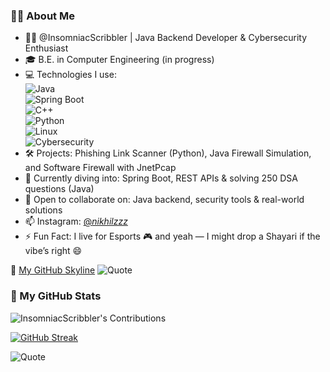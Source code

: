 ### 🙋‍♂️ About Me

- 👨‍💻 @InsomniacScribbler | Java Backend Developer & Cybersecurity Enthusiast
- 🎓 B.E. in Computer Engineering (in progress)
- 💻 Technologies I use:  
  ![Java](https://img.shields.io/badge/Java-007396?style=flat&logo=java)  
  ![Spring Boot](https://img.shields.io/badge/Spring_Boot-6DB33F?style=flat&logo=spring-boot)  
  ![C++](https://img.shields.io/badge/C++-00599C?style=flat&logo=c%2B%2B&logoColor=white)  
  ![Python](https://img.shields.io/badge/Python-3776AB?style=flat&logo=python)  
  ![Linux](https://img.shields.io/badge/Linux-FCC624?style=flat&logo=linux)  
  ![Cybersecurity](https://img.shields.io/badge/Cybersecurity-%F0%9F%94%92-blue)
- 🛠️ Projects: Phishing Link Scanner (Python), Java Firewall Simulation, and Software Firewall with JnetPcap
- 🌱 Currently diving into: Spring Boot, REST APIs & solving 250 DSA questions (Java)
- 🤝 Open to collaborate on: Java backend, security tools & real-world solutions
- 📫 Instagram: [@_nikhilzzz_](https://instagram.com/_nikhilzzz_)
- ⚡ Fun Fact: I live for Esports 🎮 and yeah — I might drop a Shayari if the vibe’s right 😄



🌌 [My GitHub Skyline](https://skyline.github.com/InsomniacScribbler)
![Quote](https://quotes-github-readme.vercel.app/api?type=horizontal&theme=tokyonight)


### 🚀 My GitHub Stats

![InsomniacScribbler's Contributions](https://github-readme-stats.vercel.app/api?username=InsomniacScribbler&show_icons=true&count_private=true&include_all_commits=true&hide=issues&custom_title=Total%20Contributions&theme=radical)

[![GitHub Streak](https://streak-stats.demolab.com?user=InsomniacScribbler&theme=radical)](https://github.com/InsomniacScribbler)

![Quote](https://quotes-github-readme.vercel.app/api?type=horizontal&theme=tokyonight)

<!---
InsomniacScribbler/InsomniacScribbler is a ✨ special ✨ repository because its `README.md` (this file) appears on your GitHub profile.
You can click the Preview link to take a look at your changes.
--->
